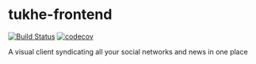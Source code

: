 # tukhe-frontend

[![Build Status](https://travis-ci.org/Exanis/tukhe-api.svg?branch=master)](https://travis-ci.org/Exanis/tukhe-api)
[![codecov](https://codecov.io/gh/Exanis/tukhe-frontend/branch/master/graph/badge.svg)](https://codecov.io/gh/Exanis/tukhe-frontend)

A visual client syndicating all your social networks and news in one place
